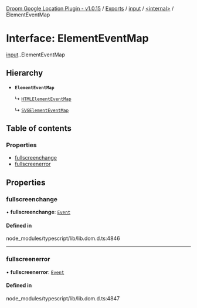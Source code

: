 [Droom Google Location Plugin - v1.0.15](../README.md) / [Exports](../modules.md) / [input](../modules/input.md) / [<internal\>](../modules/input._internal_.md) / ElementEventMap

# Interface: ElementEventMap

[input](../modules/input.md).[<internal>](../modules/input._internal_.md).ElementEventMap

## Hierarchy

- **`ElementEventMap`**

  ↳ [`HTMLElementEventMap`](input._internal_.HTMLElementEventMap.md)

  ↳ [`SVGElementEventMap`](input._internal_.SVGElementEventMap.md)

## Table of contents

### Properties

- [fullscreenchange](input._internal_.ElementEventMap.md#fullscreenchange)
- [fullscreenerror](input._internal_.ElementEventMap.md#fullscreenerror)

## Properties

### fullscreenchange

• **fullscreenchange**: [`Event`](../modules/input._internal_.md#event)

#### Defined in

node_modules/typescript/lib/lib.dom.d.ts:4846

___

### fullscreenerror

• **fullscreenerror**: [`Event`](../modules/input._internal_.md#event)

#### Defined in

node_modules/typescript/lib/lib.dom.d.ts:4847
